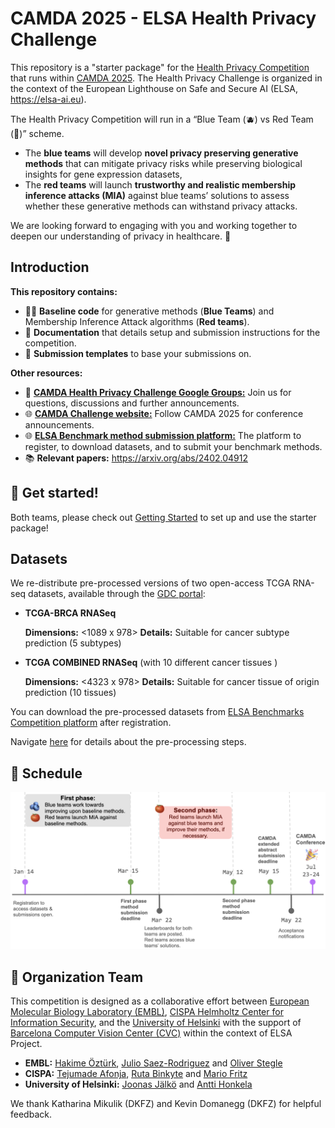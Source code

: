 # CAMDA 2025 - ELSA Health Privacy Challenge

This repository is a "starter package" for the [Health Privacy Competition](https://benchmarks.elsa-ai.eu/?ch=4&com=introduction) that runs within [CAMDA 2025](). The  Health Privacy Challenge is organized in the context of the European Lighthouse on Safe and Secure AI (ELSA, https://elsa-ai.eu). 

The Health Privacy Competition  will run in a “Blue Team (🫐)  vs Red Team (🍅)” scheme. 
-  The **blue teams** will develop **novel privacy preserving generative methods** that can mitigate privacy risks while preserving biological insights for gene expression datasets,
- The **red teams** will launch **trustworthy and realistic membership inference attacks (MIA)** against blue teams’ solutions to assess whether these generative methods can withstand privacy attacks. 

We are looking forward to engaging with you and working together to deepen our understanding of privacy in healthcare. :hugs: 

## Introduction  

**This repository contains:**

- :woman_technologist: **Baseline code** for generative methods (**Blue Teams**) and  Membership Inference Attack algorithms  (**Red teams**).
- :memo: **Documentation** that details setup and submission instructions for the competition. 
- :paperclip: **Submission templates** to base your submissions on. 

**Other resources:**

- :speech_balloon: **[CAMDA Health Privacy Challenge Google Groups:](https://groups.google.com/g/camda-health-privacy-challenge)** Join us for questions, discussions and further announcements. 
- :globe_with_meridians: **[CAMDA Challenge website:]()** Follow CAMDA 2025 for conference announcements. 
- :globe_with_meridians: **[ELSA Benchmark method submission platform:](https://benchmarks.elsa-ai.eu/?ch=4)** The platform to register, to download datasets, and to submit your benchmark methods. 
- :books: **Relevant papers:** https://arxiv.org/abs/2402.04912 

## :roller_coaster: Get started!  

Both teams, please check out [Getting Started](/experiments/) to set up and use the starter package!


## Datasets 
We re-distribute pre-processed versions of two open-access TCGA RNA-seq datasets, available through the  [GDC portal](https://gdc.cancer.gov):

- **TCGA-BRCA RNASeq** 

    **Dimensions:** <1089 x 978> <individuals x landmark genes>
    **Details:** Suitable for cancer subtype prediction (5 subtypes)

- **TCGA COMBINED RNASeq** (with 10 different cancer tissues )

    **Dimensions:** <4323 x 978> <individuals x landmark genes>
    **Details:** Suitable for cancer tissue of origin prediction (10 tissues)


You can download the pre-processed datasets from [ELSA Benchmarks Competition platform](https://benchmarks.elsa-ai.eu/?ch=4&com=introduction) after registration. 

Navigate [here](/data/) for details about the pre-processing steps. 

<!-- comment 
## :chart_with_upwards_trend: Evaluation

The teams with the best solutions will be determined based on multiple criteria, including,

- :dart: leaderboard ranking, 
- :bulb: novelty of methods, 
- :seedling: generation of novel privacy preservation insights for biology. 

We strongly encourage the participants to submit their CAMDA extended abstracts for evaluation **even if they might not have high rankings on the leaderboards.** 

The winners will be  invited to present their methods at the CAMDA Conference at ISMB 2025 in Liverpool. Travel fellowships will be available for the selected teams sponsored by ELSA (https://elsa-ai.eu). 
-->


##  :date: Schedule 

![Timeline](timeline.png)

<!-- 
**:round_pushpin: January 13: Submissions open.** 
- Both teams, please first register through ELSA Benchmarks Platform to download the datasets. We recommend you to register using an organizational email if possible. 
- To be considered as successfully participating in the competition:
    - Both teams must submit a CAMDA extended abstract.
    - Blue teams must have one benchmark method submission by the first phase deadline. 
    - Red teams must have two benchmark method submissions by the first and second phase deadlines, respectively. 

Red teams must have two benchmark method submissions by the first and second phase deadlines, respectively. 
- Please make sure to adhere to the guideline closely to avoid invalidating your submission.

**:round_pushpin: March 15: First phase deadline, method submission for both teams.**
- **Blue teams** must complete their first and final benchmark method submission as detailed in the [🫐 Blue Team homepage](/experiments/blue_team/README.md). 
- **Red teams** must complete their first benchmark method submissions as detailed in the [🍅 Red Team homepage](/experiments/red_team/README.md). 

**:round_pushpin: March 22: Leaderboard announcement.**
- Leaderboards for both teams is announced based on the first phase results. 
- A set of blue team solutions, selected based on leaderboard ranking and the novelty of the method, is shared with red teams, to be assessed in a membership inference attack.
- Red teams are granted access to download the synthetic data and white-box code provided by the selected blue teams.

**:round_pushpin: May 12: Second phase deadline, model submission for red teams.**
- Red teams must submit their second and final benchmark submissions in response to the blue teams' solutions.

**:round_pushpin: May 15: CAMDA extended abstract submission deadline for both teams.** 
- Both blue and red teams must submit their CAMDA extended abstract through ISMB submission system. These abstracts should describe the methods submitted through the benchmark submission system. 
-->

## :busts_in_silhouette: Organization Team  

This competition is designed as a collaborative effort between [European Molecular Biology Laboratory  (EMBL)](https://www.embl.org), [CISPA Helmholtz Center for Information Security](https://cispa.de/en), and the [University of Helsinki](https://www.helsinki.fi/en) with the support of [Barcelona Computer Vision Center (CVC)](https://www.cvc.uab.es) within the context of ELSA Project.  

- **EMBL:** [Hakime Öztürk](https://github.com/hkmztrk), [Julio Saez-Rodriguez](https://saezlab.org) and [Oliver Stegle](https://steglelab.org)
- **CISPA:** [Tejumade Afonja](https://github.com/tejuafonja), [Ruta Binkyte](https://github.com/RuSaBin) and [Mario Fritz](https://cispa.de/en/research/groups/fritz)
- **University of Helsinki:**  [Joonas Jälkö](https://researchportal.helsinki.fi/en/persons/joonas-jälkö/) and [Antti Honkela](https://www.cs.helsinki.fi/u/ahonkela/)

We thank Katharina Mikulik (DKFZ) and Kevin Domanegg (DKFZ) for helpful feedback. 

<!-- 
## :pushpin: Statement

Membership inference attacks (MIA) aim to re-identify the training data points used to generate synthetic datasets from the original dataset. This re-identification process pertains only to identifying the pseudo-identities within the dataset and **does not, in any way, attempt to re-identify the original donors.**
-->